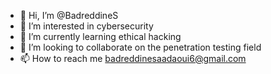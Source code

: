 - 👋 Hi, I’m @BadreddineS
- 👀 I’m interested in cybersecurity
- 🌱 I’m currently learning ethical hacking
- 💞️ I’m looking to collaborate on the penetration testing field
- 📫 How to reach me badreddinesaadaoui6@gmail.com

<!---
BadreddineS/BadreddineS is a ✨ special ✨ repository because its `README.md` (this file) appears on your GitHub profile.
You can click the Preview link to take a look at your changes.
--->
